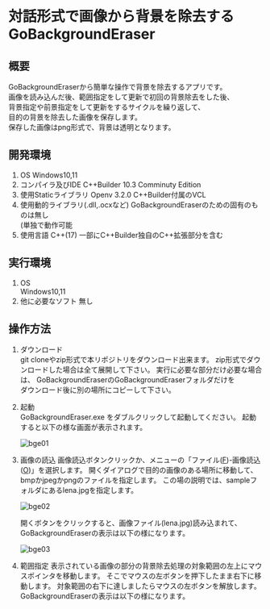 # 対話形式で画像から背景を除去する　GoBackgroundEraser

## 概要

GoBackgroundEraserから簡単な操作で背景を除去するアプリです。  
画像を読み込んだ後、範囲指定をして更新で初回の背景除去をした後、  
背景指定や前景指定をして更新をするサイクルを繰り返して、  
目的の背景を除去した画像を保存します。  
保存した画像はpng形式で、背景は透明となります。

## 開発環境
1. OS
  Windows10,11
2. コンパイラ及びIDE
 C++Builder 10.3 Comminuty Edition  
3. 使用Staticライブラリ
   Openv 3.2.0
   C++Builder付属のVCL
4. 使用動的ライブラリ(.dll,.ocxなど)
   GoBackgroundEraserのための固有のものは無し  
   (単独で動作可能
6. 使用言語
   C++(17)
   一部にC++Builder独自のC++拡張部分を含む
   
## 実行環境
1. OS  
  Windows10,11
2. 他に必要なソフト
   無し
   
## 操作方法

1. ダウンロード  
   git cloneやzip形式で本リポジトリをダウンロード出来ます。
   zip形式でダウンロードした場合は全て展開して下さい。
   実行に必要な部分だけ必要な場合は、
   GoBackgroundEraserのGoBackgroundEraserフォルダだけを  
   ダウンロード後に別の場所にコピーして下さい。
2. 起動  
   GoBackgroundEraser.exe をダブルクリックして起動してください。
   起動すると以下の様な画面が表示されます。
   
   ![bge01](https://github.com/GouNakano/GoBackgroundEraser/assets/56259253/2e69011c-02e9-4d81-89da-ae4bc3bf3812)
   
4. 画像の読込
   画像読込ボタンクリックか、メニューの「ファイル(<ins>F</ins>)-画像読込(<ins>O</ins>)」を選択します。
   開くダイアログで目的の画像のある場所に移動して、bmpかjpegかpngのファイルを指定します。
   この場の説明では、sampleフォルダにあるlena.jpgを指定します。

   ![bge02](https://github.com/GouNakano/GoBackgroundEraser/assets/56259253/dc2dc9c3-90bf-4bb5-8766-8e0212e9f6e1)

   開くボタンをクリックすると、画像ファイル(lena.jpg)読み込まれて、
   GoBackgroundEraserの表示は以下の様になります。

   ![bge03](https://github.com/GouNakano/GoBackgroundEraser/assets/56259253/d1deef63-7aea-4621-a269-4595fb6ff243)
   
5. 範囲指定
   表示されている画像の部分の背景除去処理の対象範囲の左上にマウスポインタを移動します。
   そこでマウスの左ボタンを押下したまま右下に移動します。
   対象範囲の右下に達しましたらマウスの左ボタンを解放します。
   GoBackgroundEraserの表示は以下の様になります。

   

 

　


